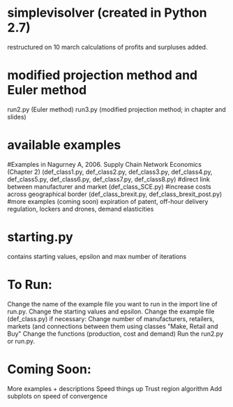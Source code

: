 # simplevisolver (created in Python 2.7)
restructured on 10 march 
calculations of profits and surpluses added.

# modified projection method and Euler method
run2.py (Euler method)
run3.py (modified projection method; in chapter and slides)
# available examples
  #Examples in Nagurney A, 2006. Supply Chain Network Economics (Chapter 2)
  (def_class1.py, def_class2.py, def_class3.py, def_class4.py, def_class5.py, def_class6.py, def_class7.py, def_class8.py)
  #direct link between manufacturer and market 
  (def_class_SCE.py)
  #increase costs across geographical border
  (def_class_brexit.py, def_class_brexit_post.py)
  #more examples (coming soon)
  expiration of patent, off-hour delivery regulation, lockers and drones, demand elasticities

# starting.py
contains starting values, epsilon and max number of iterations

# To Run: 
Change the name of the example file you want to run in the import line of run.py.
Change the starting values and epsilon.
Change the example file (def_class.py) if necessary:
  Change number of manufacturers, retailers, markets (and connections between them using classes "Make, Retail and Buy"
  Change the functions (production, cost and demand)
Run the run2.py or run.py.

# Coming Soon:
More examples + descriptions
Speed things up
Trust region algorithm
Add subplots on speed of convergence


